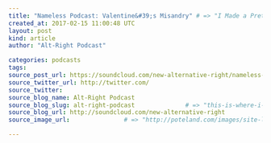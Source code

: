 ```yaml
---
title: "Nameless Podcast: Valentine&#39;s Misandry" # => "I Made a Pretty Gem - Planet.rb"
created_at: 2017-02-15 11:00:48 UTC
layout: post
kind: article
author: "Alt-Right Podcast"

categories: podcasts
tags: 
source_post_url: https://soundcloud.com/new-alternative-right/nameless-podcast-valentines-misandry    # => "http://poteland.com/blog/i-made-a-pretty-gem-planet-dot-rb/"
source_twitter_url: http://twitter.com/
source_twitter: 
source_blog_name: Alt-Right Podcast
source_blog_slug: alt-right-podcast              # => "this-is-where-i-tell-you-stuff"
source_blog_url: http://soundcloud.com/new-alternative-right               # => "http://poteland.com/articles"
source_image_url:               # => "http://poteland.com/images/site-logo.png"

---
```



<!--
   In a special &quot;emergency&quot; session of the Nameless Podcast, Andy Nowicki considers Valentine&#39;s Day as emblematic of contemporary endemic and institutionalized contempt for masculinity.           # => "I’ve been hurting to write this ever since we had the idea of creating a Planet for Cubox..." (Continued)
   alt-right-podcast              # => "this-is-where-i-tell-you-stuff"
   http://soundcloud.com/new-alternative-right               # => "http://poteland.com/articles"
                 # => "http://poteland.com/images/site-logo.png"
In a special "emergency" session of the Nameless Podcast, Andy Nowicki considers Valentine's Day as emblematic of contemporary endemic and institutionalized contempt for masculinity.<div class="">
    <i>Source: <a href="http://soundcloud.com/new-alternative-right">Alt-Right Podcast</a></i>
</div>

